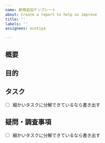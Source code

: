 ```yaml
---
name: 新規追加テンプレート
about: Create a report to help us improve
title: ''
labels: ''
assignees: ecotiya

---
```


<!-- 要望のテンプレート -->
## 概要

## 目的

## タスク
- [ ] 細かいタスクに分解できているなら書き出す

## 疑問・調査事項
- [ ] 細かいタスクに分解できているなら書き出す
